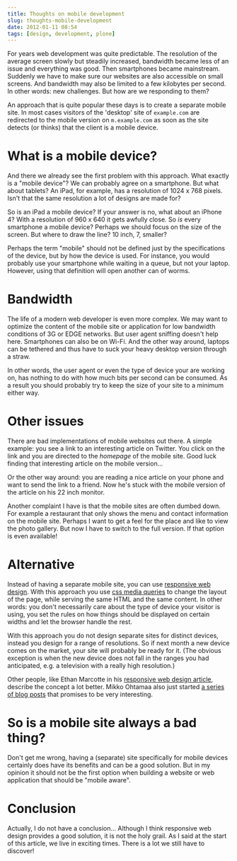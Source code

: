 ```yaml
---
title: Thoughts on mobile development
slug: thoughts-mobile-development
date: 2012-01-11 08:54
tags: [design, development, plone]
---
```


For years web development was quite predictable. The resolution of the
average screen slowly but steadily increased, bandwidth became less of
an issue and everything was good. Then smartphones became
mainstream. Suddenly we have to make sure our websites are also
accessible on small screens. And bandwidth may also be limited to a
few kilobytes per second. In other words: new challenges. But how are
we responding to them?

An approach that is quite popular these days is to create a separate
mobile site. In most cases visitors of the 'desktop' site of
`example.com` are redirected to the mobile version on `m.example.com`
as soon as the site detects (or thinks) that the client is a mobile
device.


# What is a mobile device?

And there we already see the first problem with this approach. What
exactly is a "mobile device"? We can probably agree on a
smartphone. But what about tablets? An iPad, for example, has a
resolution of 1024 x 768 pixels. Isn't that the same resolution a lot of
designs are made for?

So is an iPad a mobile device? If your answer is no, what about an
iPhone 4? With a resolution of 960 x 640 it gets awfully close. So *is*
every smartphone a mobile device? Perhaps we should focus on the size
of the screen. But where to draw the line? 10 inch, 7, smaller?

Perhaps the term "mobile" should not be defined just by the
specifications of the device, but by how the device is used. For
instance, you would probably use your smartphone while waiting in a
queue, but not your laptop. However, using that definition will open
another can of worms.


# Bandwidth

The life of a modern web developer is even more complex. We may want
to optimize the content of the mobile site or application for low
bandwidth conditions of 3G or EDGE networks. But user agent sniffing
doesn't help here. Smartphones can also be on Wi-Fi. And the other way
around, laptops can be tethered and thus have to suck your heavy
desktop version through a straw.

In other words, the user agent or even the type of device your are
working on, has nothing to do with how much bits per second can be
consumed. As a result you should probably try to keep the size of your
site to a minimum either way.


# Other issues

There are bad implementations of mobile websites out there. A simple
example: you see a link to an interesting article on Twitter. You
click on the link and you are directed to the *homepage* of the mobile
site. Good luck finding that interesting article on the mobile
version...

Or the other way around: you are reading a nice article on your phone
and want to send the link to a friend. Now he's stuck with the mobile
version of the article on his 22 inch monitor.

Another complaint I have is that the mobile sites are often dumbed
down. For example a restaurant that only shows the menu and contact
information on the mobile site. Perhaps I want to get a feel for the
place and like to view the photo gallery. But now I have to switch to
the full version. If that option is even available!


# Alternative

Instead of having a separate mobile site, you can use
[responsive web design](http://www.alistapart.com/articles/responsive-web-design/). With
this approach you use
[css media queries](http://css-tricks.com/6731-css-media-queries/) to
change the layout of the page, while serving the same HTML and the
same content. In other words: you don't necessarily care about the
type of device your visitor is using, you set the rules on how things
should be displayed on certain widths and let the browser handle the
rest.

With this approach you do not design separate sites for distinct
devices, instead you design for a range of resolutions. So if next
month a new device comes on the market, your site will probably be
ready for it. (The obvious exception is when the new device does not
fall in the ranges you had anticipated, e.g. a television with a
really high resolution.)

Other people, like Ethan Marcotte in his
[responsive web design article](http://www.alistapart.com/articles/responsive-web-design/),
describe the concept a lot better. Mikko Ohtamaa also just started
[a series of blog posts](http://opensourcehacker.com/2012/01/09/mobilizing-websites-with-responsive-design-and-html5-tutorial/)
that promises to be very interesting.


# So is a mobile site always a bad thing?

Don't get me wrong, having a (separate) site specifically for mobile
devices certainly does have its benefits and can be a good
solution. But in my opinion it should not be the first option when
building a website or web application that should be "mobile aware".


# Conclusion

Actually, I do not have a conclusion... Although I think responsive web
design provides a good solution, it is not the holy grail. As I said
at the start of this article, we live in exciting times. There is a
lot we still have to discover!

